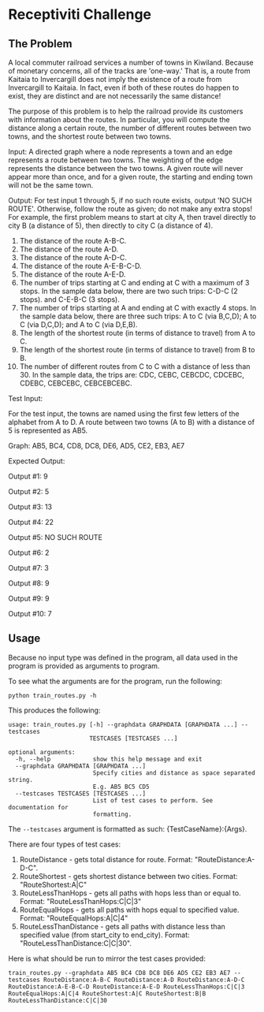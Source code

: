 # Receptiviti Challenge

## The Problem

A local commuter railroad services a number of towns in
Kiwiland.  Because of monetary concerns, all of the tracks are 'one-way.'
That is, a route from Kaitaia to Invercargill does not imply the existence
of a route from Invercargill to Kaitaia.  In fact, even if both of these
routes do happen to exist, they are distinct and are not necessarily the
same distance!

The purpose of this problem is to help the railroad provide its customers
with information about the routes.  In particular, you will compute the
distance along a certain route, the number of different routes between two
towns, and the shortest route between two towns.

Input:  A directed graph where a node represents a town and an edge
represents a route between two towns.  The weighting of the edge represents
the distance between the two towns.  A given route will never appear more
than once, and for a given route, the starting and ending town will not be
the same town.

Output: For test input 1 through 5, if no such route exists, output 'NO
SUCH ROUTE'.  Otherwise, follow the route as given; do not make any extra
stops!  For example, the first problem means to start at city A, then
travel directly to city B (a distance of 5), then directly to city C (a
distance of 4).

1. The distance of the route A-B-C.
2. The distance of the route A-D.
3. The distance of the route A-D-C.
4. The distance of the route A-E-B-C-D.
5. The distance of the route A-E-D.
6. The number of trips starting at C and ending at C with a maximum of 3
stops.  In the sample data below, there are two such trips: C-D-C (2
stops). and C-E-B-C (3 stops).
7. The number of trips starting at A and ending at C with exactly 4 stops.
In the sample data below, there are three such trips: A to C (via B,C,D); A
to C (via D,C,D); and A to C (via D,E,B).
8. The length of the shortest route (in terms of distance to travel) from A
to C.
9. The length of the shortest route (in terms of distance to travel) from B
to B.
10. The number of different routes from C to C with a distance of less than 30.  In the sample data, the trips are: CDC, CEBC, CEBCDC, CDCEBC, CDEBC,
CEBCEBC, CEBCEBCEBC.

Test Input:

For the test input, the towns are named using the first few letters of the
alphabet from A to D.  A route between two towns (A to B) with a distance
of 5 is represented as AB5.

Graph: AB5, BC4, CD8, DC8, DE6, AD5, CE2, EB3, AE7

Expected Output:

Output #1: 9

Output #2: 5

Output #3: 13

Output #4: 22

Output #5: NO SUCH ROUTE

Output #6: 2

Output #7: 3

Output #8: 9

Output #9: 9

Output #10: 7

## Usage
Because no input type was defined in the program, all data used in the program is provided as arguments to program.

To see what the arguments are for the program, run the following:
```buildoutcfg
python train_routes.py -h
```

This produces the following:

```buildoutcfg
usage: train_routes.py [-h] --graphdata GRAPHDATA [GRAPHDATA ...] --testcases
                       TESTCASES [TESTCASES ...]

optional arguments:
  -h, --help            show this help message and exit
  --graphdata GRAPHDATA [GRAPHDATA ...]
                        Specify cities and distance as space separated string.
                        E.g. AB5 BC5 CD5
  --testcases TESTCASES [TESTCASES ...]
                        List of test cases to perform. See documentation for
                        formatting.
```

The ```--testcases``` argument is formatted as such: {TestCaseName}:{Args}.

There are four types of test cases:

1. RouteDistance - gets total distance for route. Format: "RouteDistance:A-D-C".
2. RouteShortest - gets shortest distance between two cities. Format: "RouteShortest:A|C"
3. RouteLessThanHops - gets all paths with hops less than or equal to. Format: "RouteLessThanHops:C|C|3"
4. RouteEqualHops - gets all paths with hops equal to specified value. Format: "RouteEqualHops:A|C|4"
5. RouteLessThanDistance - gets all paths with distance less than specified value (from start_city to end_city). 
Format: "RouteLessThanDistance:C|C|30".

Here is what should be run to mirror the test cases provided:

```
train_routes.py --graphdata AB5 BC4 CD8 DC8 DE6 AD5 CE2 EB3 AE7 --testcases RouteDistance:A-B-C RouteDistance:A-D RouteDistance:A-D-C RouteDistance:A-E-B-C-D RouteDistance:A-E-D RouteLessThanHops:C|C|3 RouteEqualHops:A|C|4 RouteShortest:A|C RouteShortest:B|B RouteLessThanDistance:C|C|30
```